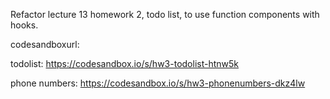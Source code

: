 Refactor lecture 13 homework 2, todo list, to use function components with hooks.

codesandboxurl:

todolist: https://codesandbox.io/s/hw3-todolist-htnw5k

phone numbers: https://codesandbox.io/s/hw3-phonenumbers-dkz4lw